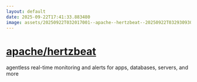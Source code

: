 ```yaml
---
layout: default
date: 2025-09-22T17:41:33.883480
image: assets/20250922T032017001--apache--hertzbeat--20250922T032930930--cropped.png
---
```


# [apache/hertzbeat](https://github.com/apache/hertzbeat)

agentless real-time monitoring and alerts for apps, databases, servers, and more
